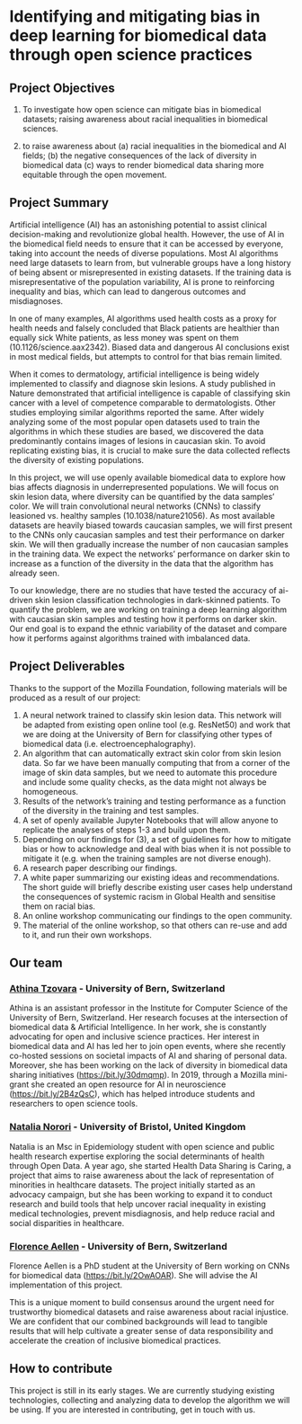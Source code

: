 
# Identifying and mitigating bias in deep learning for biomedical data through open science practices

## Project Objectives 

1. To investigate how open science can mitigate bias in biomedical datasets; raising awareness about racial inequalities in biomedical sciences.

2. to raise awareness about (a) racial inequalities in the biomedical and AI fields; (b) the negative consequences of the lack of diversity in biomedical data (c) ways to render biomedical data sharing more equitable through the open movement.


## Project Summary 

Artificial intelligence (AI) has an astonishing potential to assist clinical decision-making and revolutionize global health. However, the use of AI in the biomedical field needs to ensure that it can be accessed by everyone, taking into account the needs of diverse populations. Most AI algorithms need large datasets to learn from, but vulnerable groups have a long history of being absent or misrepresented in existing datasets. If the training data is misrepresentative of the population variability, AI is prone to reinforcing inequality and bias, which can lead to dangerous outcomes and misdiagnoses.

In one of many examples, AI algorithms used health costs as a proxy for health needs and falsely concluded that Black patients are healthier than equally sick White patients, as less money was spent on them (10.1126/science.aax2342). Biased data and dangerous AI conclusions exist in most medical fields, but attempts to control for that bias remain limited.

When it comes to dermatology,  artificial intelligence is being widely implemented to classify and diagnose skin lesions. A study published in Nature demonstrated that artificial intelligence is capable of classifying skin cancer with a level of competence comparable to dermatologists. Other studies employing similar algorithms reported the same. After widely analyzing some of the most popular open datasets used to train the algorithms in which these studies are based, we discovered the data predominantly contains images of lesions in caucasian skin. To avoid replicating existing bias, it is crucial to make sure the data collected reflects the diversity of existing populations.

In this project, we will use openly available biomedical data to explore how bias affects diagnosis in underrepresented populations. We will focus on skin lesion data, where diversity can be quantified by the data samples’ color. We will train convolutional neural networks (CNNs) to classify leasioned vs. healthy samples (10.1038/nature21056). As most available datasets are heavily biased towards caucasian samples, we will first present to the CNNs only caucasian samples and test their performance on darker skin. We will then gradually increase the number of non caucasian samples in the training data. We expect the networks’ performance on darker skin to increase as a function of the diversity in the data that the algorithm has already seen. 

To our knowledge, there are no studies that have tested the accuracy of ai-driven skin lesion classification technologies in dark-skinned patients. To quantify the problem, we are working on training a deep learning algorithm with caucasian skin samples and testing how it performs on darker skin.  Our end goal is to expand the ethnic variability of the dataset and compare how it performs against algorithms trained with imbalanced data. 

## Project Deliverables 
Thanks to the support of the Mozilla Foundation, following materials will be produced as a result of our project:

1. A neural network trained to classify skin lesion data. This network will be adapted from existing open online tool (e.g. ResNet50) and work that we are doing at the University of Bern for classifying other types of biomedical data (i.e. electroencephalography).
2. An algorithm that can automatically extract skin color from skin lesion data. So far we have been manually computing that from a corner of the image of skin data samples, but we need to automate this procedure and include some quality checks, as the data might not always be homogeneous.
3. Results of the network’s training and testing performance as a function of the diversity in the training and test samples.
4. A set of openly available Jupyter Notebooks that will allow anyone to replicate the analyses of steps 1-3 and build upon them.
5. Depending on our findings for (3), a set of guidelines for how to mitigate bias or how to acknowledge and deal with bias when it is not possible to mitigate it (e.g. when the training samples are not diverse enough).
6. A research paper describing our findings.
7. A white paper summarizing our existing ideas and recommendations. The short guide will briefly describe existing user cases help  understand the consequences of systemic racism in Global Health and sensitise them on racial bias. 
8. An online workshop communicating our findings to the open community.
9. The material of the online workshop, so that others can re-use and add to it, and run their own workshops.
  
## Our team 

### [Athina Tzovara](https://twitter.com/aath0) - University of Bern, Switzerland 

Athina is an assistant professor in the Institute for Computer Science of the University of Bern, Switzerland. Her research focuses at the intersection of biomedical data & Artificial Intelligence. In her work, she is constantly advocating for open and inclusive science practices. Her interest in biomedical data and AI has led her to join open events, where she recently co-hosted sessions on societal impacts of AI and sharing of personal data. Moreover, she has been working on the lack of diversity in biomedical data sharing initiatives (https://bit.ly/30dmqmp). In 2019, through a Mozilla mini-grant she created an open resource for AI in neuroscience (https://bit.ly/2B4zQsC), which has helped introduce students and researchers to open science tools. 

### [Natalia Norori](https://twitter.com/natalianorori) - University of Bristol, United Kingdom
Natalia is an Msc in Epidemiology student with open science and public health research expertise exploring the social determinants of health through Open Data. A year ago, she started Health Data Sharing is Caring, a  project that aims to raise awareness about the lack of representation of minorities in healthcare datasets. The project initially started as an advocacy campaign,  but she has been working to expand it to conduct research and build tools that help uncover racial inequality in existing medical technologies, prevent misdiagnosis, and help reduce racial and social disparities in healthcare. 


### [Florence Aellen](https://www.inf.unibe.ch/about_us/people/ccn/aellen_florence/index_eng.html) - University of Bern, Switzerland
Florence Aellen is a PhD student at the University of Bern working on CNNs for biomedical data (https://bit.ly/2OwAOAR). She will advise the AI implementation of this project.

This is a unique moment to build consensus around the urgent need for trustworthy biomedical datasets and raise awareness about racial injustice.  We are confident that our combined backgrounds will lead to tangible results that will help cultivate a greater sense of data responsibility and accelerate the creation of inclusive biomedical practices. 


## How to contribute 
This project is still in its early stages. We are currently studying existing technologies, collecting and analyzing data to develop the algorithm we will be using. If you are interested in contributing, get in touch with us. 


